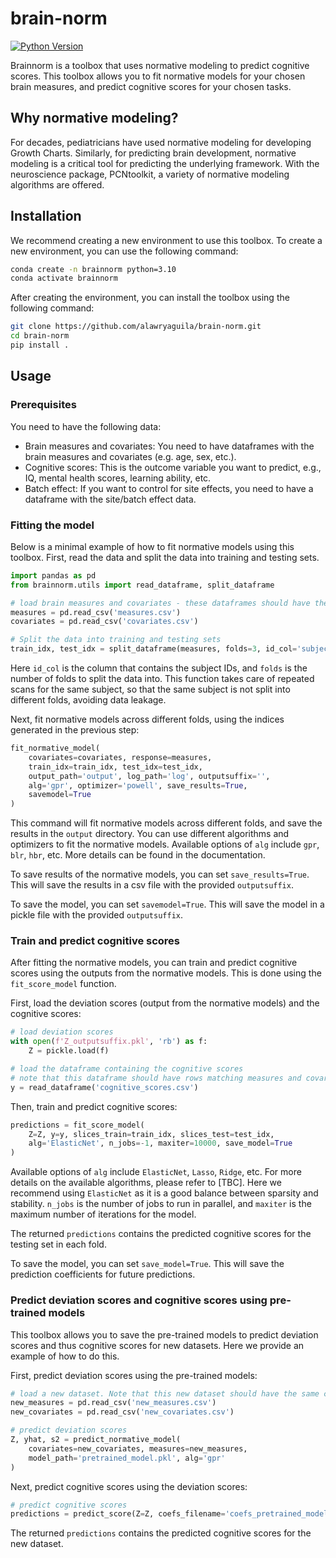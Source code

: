 # brain-norm
[![Python Version](https://img.shields.io/badge/python-3.7%20%7C%203.8%20%7C%203.9%20%7C%203.10%20-blue)](https://github.com/alawryaguila/multi-view-ae)

Brainnorm is a toolbox that uses normative modeling to predict cognitive scores. This toolbox allows you to fit normative models for your chosen brain measures, and predict cognitive scores for your chosen tasks.

## Why normative modeling?

For decades, pediatricians have used normative modeling for developing Growth Charts. Similarly, for predicting brain development, normative modeling is a critical tool for predicting the underlying framework. With the neuroscience package, PCNtoolkit, a variety of normative modeling algorithms are offered.

## Installation

We recommend creating a new environment to use this toolbox. To create a new environment, you can use the following command:

```bash
conda create -n brainnorm python=3.10
conda activate brainnorm
```

After creating the environment, you can install the toolbox using the following command:

```bash
git clone https://github.com/alawryaguila/brain-norm.git
cd brain-norm
pip install .
```

## Usage

### Prerequisites

You need to have the following data:

- Brain measures and covariates: You need to have dataframes with the brain measures and covariates (e.g. age, sex, etc.).
- Cognitive scores: This is the outcome variable you want to predict, e.g., IQ, mental health scores, learning ability, etc.
- Batch effect: If you want to control for site effects, you need to have a dataframe with the site/batch effect data.

### Fitting the model

Below is a minimal example of how to fit normative models using this toolbox. First, read the data and split the data into training and testing sets.

```python
import pandas as pd
from brainnorm.utils import read_dataframe, split_dataframe

# load brain measures and covariates - these dataframes should have the same number of rows (i.e., subjects are matched)
measures = pd.read_csv('measures.csv')
covariates = pd.read_csv('covariates.csv')

# Split the data into training and testing sets
train_idx, test_idx = split_dataframe(measures, folds=3, id_col='subject_id')
```

Here `id_col` is the column that contains the subject IDs, and `folds` is the number of folds to split the data into. This function takes care of repeated scans for the same subject, so that the same subject is not split into different folds, avoiding data leakage.

Next, fit normative models across different folds, using the indices generated in the previous step:

```python
fit_normative_model(
    covariates=covariates, response=measures, 
    train_idx=train_idx, test_idx=test_idx, 
    output_path='output', log_path='log', outputsuffix='', 
    alg='gpr', optimizer='powell', save_results=True, 
    savemodel=True
)
```

This command will fit normative models across different folds, and save the results in the `output` directory. You can use different algorithms and optimizers to fit the normative models. Available options of `alg` include `gpr`, `blr`, `hbr`, etc. More details can be found in the documentation.

To save results of the normative models, you can set `save_results=True`. This will save the results in a csv file with the provided `outputsuffix`.

To save the model, you can set `savemodel=True`. This will save the model in a pickle file with the provided `outputsuffix`.

### Train and predict cognitive scores

After fitting the normative models, you can train and predict cognitive scores using the outputs from the normative models. This is done using the `fit_score_model` function.

First, load the deviation scores (output from the normative models) and the cognitive scores:

```python
# load deviation scores
with open(f'Z_outputsuffix.pkl', 'rb') as f:
    Z = pickle.load(f)

# load the dataframe containing the cognitive scores
# note that this dataframe should have rows matching measures and covariates
y = read_dataframe('cognitive_scores.csv')
```

Then, train and predict cognitive scores:

```python
predictions = fit_score_model(
    Z=Z, y=y, slices_train=train_idx, slices_test=test_idx, 
    alg='ElasticNet', n_jobs=-1, maxiter=10000, save_model=True
)
```

Available options of `alg` include `ElasticNet`, `Lasso`, `Ridge`, etc. For more details on the available algorithms, please refer to [TBC]. Here we recommend using `ElasticNet` as it is a good balance between sparsity and stability. `n_jobs` is the number of jobs to run in parallel, and `maxiter` is the maximum number of iterations for the model.

The returned `predictions` contains the predicted cognitive scores for the testing set in each fold.

To save the model, you can set `save_model=True`. This will save the prediction coefficients for future predictions.

### Predict deviation scores and cognitive scores using pre-trained models

This toolbox allows you to save the pre-trained models to predict deviation scores and thus cognitive scores for new datasets. Here we provide an example of how to do this.

First, predict deviation scores using the pre-trained models:

```python
# load a new dataset. Note that this new dataset should have the same columns as the training data.
new_measures = pd.read_csv('new_measures.csv')
new_covariates = pd.read_csv('new_covariates.csv')

# predict deviation scores
Z, yhat, s2 = predict_normative_model(
    covariates=new_covariates, measures=new_measures, 
    model_path='pretrained_model.pkl', alg='gpr'
)
```

Next, predict cognitive scores using the deviation scores:

```python
# predict cognitive scores
predictions = predict_score(Z=Z, coefs_filename='coefs_pretrained_model.pkl')
```

The returned `predictions` contains the predicted cognitive scores for the new dataset.
